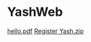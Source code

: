 # YashWeb
[hello.pdf](https://github.com/raiy0903/YashWeb/files/10018174/hello.pdf)
[Register Yash.zip](https://github.com/raiy0903/YashWeb/files/10043211/Register.Yash.zip)


